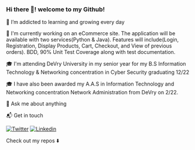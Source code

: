 ### Hi there 👋! welcome to my Github! 

🌱 I’m addicted to learning and growing every day

🔭 I'm currently working on an eCommerce site. The application will be available with two services(Python & Java). Features will include(Login, Registration, Display Products, Cart, Checkout, and View of previous orders). BDD, 90% Unit Test Coverage along with test documentation.

🎓 I'm attending DeVry University in my senior year for my B.S Information Technology & Networking concentration in Cyber Security graduating 12/22

🎓 I have also been awarded my A.A.S in Information Technology and Networking concentration Network Administration from DeVry on 2/22.

💬 Ask me about anything

📬 Get in touch 

[![Twitter](https://img.shields.io/badge/-Twitter-222222?style=flat-square&logo=twitter&logoColor=white&link=https://twitter.com/ez_rios)](https://twitter.com/ez_rios)
[![Linkedin](https://img.shields.io/badge/-LinkedIn-222222?style=flat-square&logo=Linkedin&logoColor=white&link=https://www.linkedin.com/in/ezenielrios/)](https://www.linkedin.com/in/ezenielrios/)

Check out my repos ⬇️

